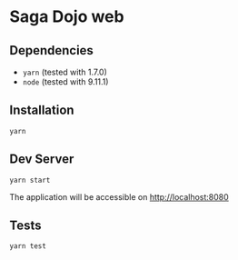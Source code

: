 # Saga Dojo web

## Dependencies

 - `yarn` (tested with 1.7.0)
 - `node` (tested with 9.11.1)

## Installation

```
yarn
```

## Dev Server

```
yarn start
```

The application will be accessible on [http://localhost:8080](http://localhost:8080)

## Tests

```
yarn test
```
